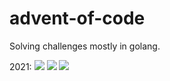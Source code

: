 # advent-of-code
Solving challenges mostly in golang.

2021:
![](https://img.shields.io/badge/day%20📅-22-blue)
![](https://img.shields.io/badge/stars%20⭐-41-yellow)
![](https://img.shields.io/badge/days%20completed-20-red)

